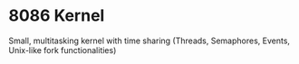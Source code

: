 # 8086 Kernel
Small, multitasking kernel with time sharing (Threads, Semaphores, Events, Unix-like fork functionalities)
